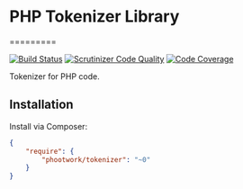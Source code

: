 # PHP Tokenizer Library
=========

[![Build Status](https://travis-ci.org/phootwork/tokenizer.svg?branch=master)](https://travis-ci.org/phootwork/tokenizer)
[![Scrutinizer Code Quality](https://scrutinizer-ci.com/g/phootwork/tokenizer/badges/quality-score.png?b=master)](https://scrutinizer-ci.com/g/phootwork/tokenizer/?branch=master)
[![Code Coverage](https://scrutinizer-ci.com/g/phootwork/tokenizer/badges/coverage.png?b=master)](https://scrutinizer-ci.com/g/phootwork/tokenizer/?branch=master)

Tokenizer for PHP code.

## Installation

Install via Composer:

```json
{
	"require": {
		"phootwork/tokenizer": "~0"
	}
}
```


